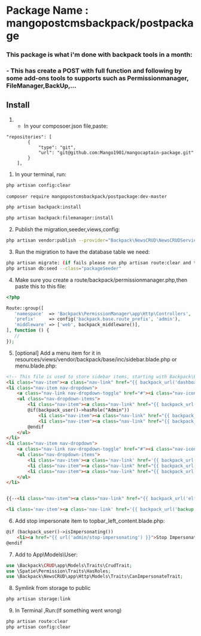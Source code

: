 # Package Name : mangopostcmsbackpack/postpackage

### This package is what i'm done with backpack tools in a month:
### - This has create a POST with full function and following by some add-ons tools to supports such as Permissionmanager, FileManager,BackUp,...
## Install

1) * In your composoer.json file,paste:
```
"repositories": [
        {
            "type": "git",
            "url": "git@github.com:Mango1901/mangocaptain-package.git"
        }
    ],
```
1) In your terminal, run:
``` bash
php artisan config:clear
 
composer require mangopostcmsbackpack/postpackage:dev-master

php artisan backpack:install

php artisan backpack:filemanager:install
```

2) Publish the migration,seeder,views,config:

``` bash 
php artisan vendor:publish --provider="Backpack\NewsCRUD\NewsCRUDServiceProvider"
```

3) Run the migration to have the database table we need:

``` bash
php artisan migrate: (if fails please run php artisan route:clear and then run php artisan migrate:fresh)
php artisan db:seed --class="packageSeeder"
```
4) Make sure you create a route/backpack/permissionmanager.php,then paste this to this file:
 ``` php
<?php

Route::group([
    'namespace'  => 'Backpack\PermissionManager\app\Http\Controllers',
    'prefix'     => config('backpack.base.route_prefix', 'admin'),
    'middleware' => ['web', backpack_middleware()],
], function () {
    //
});

```
5) [optional] Add a menu item for it in resources/views/vendor/backpack/base/inc/sidebar.blade.php or menu.blade.php:
``` html
<!-- This file is used to store sidebar items, starting with Backpack\Base 0.9.0 -->
<li class="nav-item"><a class="nav-link" href="{{ backpack_url('dashboard') }}"><i class="la la-home nav-icon"></i> {{ trans('backpack::base.dashboard') }}</a></li>
<li class="nav-item nav-dropdown">
    <a class="nav-link nav-dropdown-toggle" href="#"><i class="nav-icon la la-users"></i> Authorizations</a>
    <ul class="nav-dropdown-items">
        <li class="nav-item"><a class="nav-link" href="{{ backpack_url('user') }}"><i class="nav-icon la la-user"></i> <span>Users</span></a></li>
        @if(backpack_user()->hasRole("Admin"))
            <li class="nav-item"><a class="nav-link" href="{{ backpack_url('role') }}"><i class="nav-icon la la-id-badge"></i> <span>Roles</span></a></li>
            <li class="nav-item"><a class="nav-link" href="{{ backpack_url('permission') }}"><i class="nav-icon la la-key"></i> <span>Permissions</span></a></li>
        @endif
    </ul>
</li>
<li class="nav-item nav-dropdown">
    <a class="nav-link nav-dropdown-toggle" href="#"><i class="nav-icon la la-newspaper-o"></i>Posts</a>
    <ul class="nav-dropdown-items">
        <li class='nav-item'><a class='nav-link' href='{{ backpack_url('post') }}'><i class='nav-icon la la-question'></i> Posts</a></li>
        <li class="nav-item"><a class="nav-link" href="{{ backpack_url('category') }}"><i class="nav-icon la la-list"></i> Categories</a></li>
        <li class="nav-item"><a class="nav-link" href="{{ backpack_url('tag') }}"><i class="nav-icon la la-tag"></i> Tags</a></li>
    </ul>
</li>


{{--<li class="nav-item"><a class="nav-link" href="{{ backpack_url('elfinder') }}\"><i class="nav-icon la la-files-o"></i> <span>{{ trans('backpack::crud.file_manager') }}</span></a></li>--}}

<li class='nav-item'><a class='nav-link' href='{{ backpack_url('backup') }}'><i class='nav-icon la la-hdd-o'></i> Backups</a></li>

```
6) Add stop impersonate item to topbar_left_content.blade.php:

``` html
@if (backpack_user()->isImpersonating())
    <li><a href="{{ url('admin/stop-impersonating') }}">Stop Impersonating</a></li>
@endif

```

7) Add to App\Models\User:
``` php
use \Backpack\CRUD\app\Models\Traits\CrudTrait;
use \Spatie\Permission\Traits\HasRoles;
use \Backpack\NewsCRUD\app\Http\Models\Traits\CanImpersonateTrait;
```
8) Symlink from storage to public 

``` bash
php artisan storage:link

```
9) In Terminal ,Run:(If something went wrong)
``` bash
php artisan route:clear
php artisan config:clear

```


